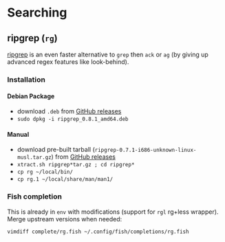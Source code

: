 # Searching

## ripgrep (`rg`)

[ripgrep](https://github.com/BurntSushi/ripgrep)
is an even faster alternative to `grep` then `ack` or `ag` (by giving up advanced regex features like look-behind).

### Installation

#### Debian Package
* download `.deb` from [GitHub releases](https://github.com/BurntSushi/ripgrep/releases)
* `sudo dpkg -i ripgrep_0.8.1_amd64.deb`

#### Manual
* download pre-built tarball (`ripgrep-0.7.1-i686-unknown-linux-musl.tar.gz`) from [GitHub releases](https://github.com/BurntSushi/ripgrep/releases)
* `xtract.sh ripgrep*tar.gz ; cd ripgrep*`
* `cp rg ~/local/bin/`
* `cp rg.1 ~/local/share/man/man1/`

### Fish completion

This is already in `env` with modifications (support for `rgl` rg+less wrapper). Merge upstream versions when needed:

`vimdiff complete/rg.fish ~/.config/fish/completions/rg.fish`
